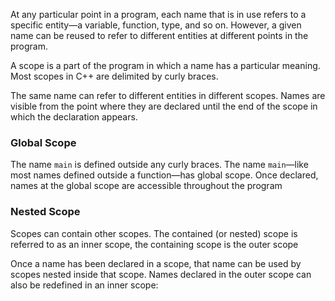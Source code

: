 
At any particular point in a program, each name that is in use refers to a specific entity—a variable, function, type, and so on. However, a given name can be reused to refer to different entities at different points in the program.

A scope is a part of the program in which a name has a particular meaning. Most scopes in C++ are delimited by curly braces.

The same name can refer to different entities in different scopes. Names are visible from the point where they are declared until the end of the scope in which the declaration appears.

### Global Scope

The name `main` is defined outside any curly braces. The name `main`—like most names defined outside a function—has global scope. Once declared, names at the global scope are accessible throughout the program

### Nested Scope

Scopes can contain other scopes. The contained (or nested) scope is referred to as an inner scope, the containing scope is the outer scope

Once a name has been declared in a scope, that name can be used by scopes nested inside that scope. Names declared in the outer scope can also be redefined in an inner scope: